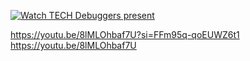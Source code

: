 [![Watch TECH Debuggers present](https://img.youtube.com/vi/https://youtu.be/8lMLOhbaf7U/hqdefault.jpg)](https://youtu.be/8lMLOhbaf7U)

https://youtu.be/8lMLOhbaf7U?si=FFm95q-qoEUWZ6t1
https://youtu.be/8lMLOhbaf7U
